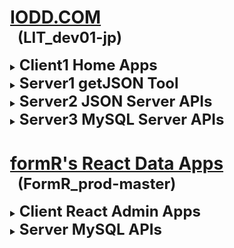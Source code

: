 
<html>
 <body>
  <style><!--
    details > ul > li            { margin-top:-10px !important; margin-bottom:20px !important; }
    details > ul > li > p        { color: #810d0d; padding-left: 20px; margin-top:-17px !important; text-indent: -20px; line-height: 22px !important; }
    details > ul > li:last-child { display: none; }                    					            /* .(21218.02.1 RAM Don't display MT last child) */
    code                         { color: black; font-size: 12px; margin: 0px 0px 0px 16px !important; padding-bottom: 0px; }   /* .(21218.02.3 RAM) */
  --></style>

  <div style="margin-left:25px;">

#
# <u>IODD.COM</u>
  <h2 style="font-size:24px; margin: -18px 0px 15px 12px;">(LIT_dev01-jp)</h2>

  <details><summary><b style="font-size:24px;">Client1 Home Apps</b></summary>

  - ### [c11. LIT Samples App](client1/c11_lit-samples-app/index_u3.html)

  -

</details>
  <details><summary><b style="font-size:24px;">Server1 getJSON Tool</b></summary>

  - ### [s11. JSON Data API](server1/s11_iodd-json-js/db.json.js)
    A Node script to extract data from MySQL DB.  See .env for parameters.

              1. Install Server1 node_modules    
                `$ cd server1     `  
                `$ npm install     `  

              2. Configure MySQL extraction parameters    
                `$ cd 1s1*   `  
                `$ nano .env   `  
                 - DBNAME, DBHOST, DBUSER, DBPASS = database connection parameters  
                 - DBSQL1-n=SELECT * FROM ... statements will be joined together into one db.json file  
                 - RENAME_EM=false will add a timestamp to the saved db.json and db.json.js  
                 - RENAME_EM=true will save the current file with a timestamp  

              3. Run the extraction program   
                `$ npm run getJSON   `  

              4. Copy the extracted db.json files to their data locaton  
                 - Remove the timestamp _vYMMDD.HHMM if necessary  
                 - Copy the file, db.json.js, into ./client1/home/assets/json for use by the Client1 App  
              

  -

</details>
  <details><summary><b style="font-size:24px;">Server2 JSON Server APIs</b></summary>

  - ### [s21. JSON Server API](server2/s21_iodd-json-api/testAPIs.html)
    A simple API that returns data using json-server with a db.json file.

              1. Install Server2 node_modules    
                `$ cd server2     `  
                `$ npm install     `  

              2. Extract db.json from MySQL   
                 - Use the Server1 getJSON Tool described above if necessary  
                 - Copy the file, db.json, into ./server2/api/models for use by the JSON Server API  

              3. Run and test the JSON Server APIs  
                `$ cd server2   `  
                `$ cd 1s2*   `  
                `$ npm start   `  
                 - Open the file, testAPIs.html, in Live Server  
              

  -

</details>
  <details><summary><b style="font-size:24px;">Server3 MySQL Server APIs</b></summary>

  - ### [s31. MySQL Data API](server3/s31-json-server-api/testAPIs.html)
    Returns data requested viawith an API call.

  -

</details>

# <u>formR's React Data Apps</u>
  <h2 style="font-size:24px; margin: -18px 0px 15px 12px;">(FormR_prod-master)</h2>

  <details><summary><b style="font-size:24px;">Client React Admin Apps</b></summary>

  - ### [1c. World](client/1c-world/public/index.html)
    A React client app to view data in the World database.

  - ### [3c. RAuth](client/3c-rauth/public/index.html)
    A React client app to authenticate users in the RAuth table.

  - ### [4c. Admin](client/4c-admin/public/index.html)
    A React client app to view, add, edit or delete users in the RAuth table

  - ### [5c. formR](client/5c-formr/public/index.html)
    A React client app to view, add, edit or delete data in the World database

  -

</details>
  <details><summary><b style="font-size:24px;">Server MySQL APIs</b></summary>

  - ### [1s. World](server/1s-world/index.html)
    A React server api to view data in the World database.

  - ### [3s. RAuth](server/3s-rauth/index.html)
    A React server api to authenticate users in the RAuth table.

  - ### [4s. Admin](server/4s-admin/index.html)
    A React server api to view, add, edit or delete users in the RAuth table

  - ### [5s. formR](server/5s-formr/index.html)
    A React server api to view, add, edit or delete data in the World database

  -

</details>

  </div>
 </body>
</html>
